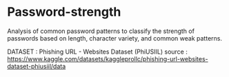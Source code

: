 # Password-strength
Analysis of common password patterns to classify the strength of passwords based on length, character variety, and common weak patterns.








DATASET : Phishing URL - Websites Dataset (PhiUSIIL)
source :  https://www.kaggle.com/datasets/kaggleprollc/phishing-url-websites-dataset-phiusiil/data
